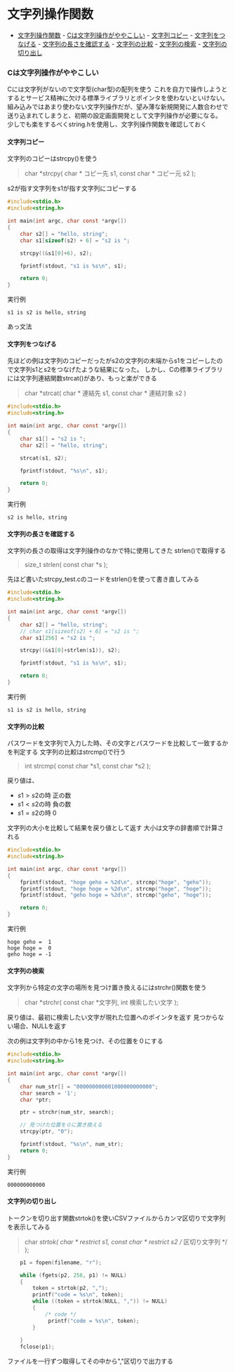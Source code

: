 # 文字列操作関数
<!-- TOC -->

- [文字列操作関数](#文字列操作関数)
		- [Cは文字列操作がややこしい](#cは文字列操作がややこしい)
			- [文字列コピー](#文字列コピー)
			- [文字列をつなげる](#文字列をつなげる)
			- [文字列の長さを確認する](#文字列の長さを確認する)
			- [文字列の比較](#文字列の比較)
			- [文字列の検索](#文字列の検索)
			- [文字列の切り出し](#文字列の切り出し)

<!-- /TOC -->

### Cは文字列操作がややこしい
Cには文字列がないので文字型(char型)の配列を使う
これを自力で操作しようとするとサービス精神に欠ける標準ライブラリとポインタを使わないといけない。
組み込みではあまり使わない文字列操作だが、望み薄な新規開発に人数合わせで送り込まれてしまうと、初期の設定画面開発として文字列操作が必要になる。
少しでも楽をするべくstring.hを使用し、文字列操作関数を確認しておく

#### 文字列コピー
文字列のコピーはstrcpy()を使う
> char *strcpy(
>	char * コピー先 s1,
>	const char * コピー元 s2
> );

s2が指す文字列をs1が指す文字列にコピーする

```C
#include<stdio.h>
#include<string.h>

int main(int argc, char const *argv[])
{
	char s2[] = "hello, string";
	char s1[sizeof(s2) + 6] = "s2 is ";

	strcpy((&s1[0]+6), s2);

	fprintf(stdout, "s1 is %s\n", s1);

	return 0;
}

```
実行例
```
s1 is s2 is hello, string
```
あっ文法

#### 文字列をつなげる
先ほどの例は文字列のコピーだったがs2の文字列の末端からs1をコピーしたので文字列s1とs2をつなげたような結果になった。
しかし、Cの標準ライブラリには文字列連結関数strcat()があり、もっと楽ができる

> char *strcat(
> 	char * 連結先 s1,
> 	const char * 連結対象 s2
> )
```C
#include<stdio.h>
#include<string.h>

int main(int argc, char const *argv[])
{
	char s1[] = "s2 is ";
	char s2[] = "hello, string";

	strcat(s1, s2);

	fprintf(stdout, "%s\n", s1);

	return 0;
}

```
実行例
```
s2 is hello, string
```
#### 文字列の長さを確認する
文字列の長さの取得は文字列操作のなかで特に使用してきた
strlen()で取得する
> size_t strlen(
> 	const char *s
> );

先ほど書いたstrcpy_test.cのコードをstrlen()を使って書き直してみる
```C
#include<stdio.h>
#include<string.h>

int main(int argc, char const *argv[])
{
	char s2[] = "hello, string";
	// char s1[sizeof(s2) + 6] = "s2 is ";
	char s1[256] = "s2 is ";

	strcpy((&s1[0]+strlen(s1)), s2);

	fprintf(stdout, "s1 is %s\n", s1);

	return 0;
}
```
実行例
```
s1 is s2 is hello, string
```
#### 文字列の比較
パスワードを文字列で入力した時、その文字とパスワードを比較して一致するかを判定する
文字列の比較はstrcmp()で行う
> int strcmp(
> 	const char *s1,
> 	const char *s2
> );

戻り値は、
- $s1 > s2$の時
	正の数
- $s1 < s2$の時
	負の数
- $s1 = s2$の時
	0

文字列の大小を比較して結果を戻り値として返す
大小は文字の辞書順で計算される

```C
#include<stdio.h>
#include<string.h>

int main(int argc, char const *argv[])
{
	fprintf(stdout, "hoge geho = %2d\n", strcmp("hoge", "geho"));
	fprintf(stdout, "hoge hoge = %2d\n", strcmp("hoge", "hoge"));
	fprintf(stdout, "geho hoge = %2d\n", strcmp("geho", "hoge"));

	return 0;
}
```
実行例
```
hoge geho =  1
hoge hoge =  0
geho hoge = -1
```
#### 文字列の検索
文字列から特定の文字の場所を見つけ置き換えるにはstrchr()関数を使う

> char *strchr(
> 	const char *文字列,
> 	int 検索したい文字
> );

戻り値は、最初に検索したい文字が現れた位置へのポインタを返す
見つからない場合、NULLを返す

次の例は文字列の中から1を見つけ、その位置を０にする
```C
#include<stdio.h>
#include<string.h>

int main(int argc, char const *argv[])
{
	char num_str[] = "000000000001000000000000";
	char search = '1';
	char *ptr;

	ptr = strchr(num_str, search);

	// 見つけた位置を０に置き換える
	strcpy(ptr, "0");

	fprintf(stdout, "%s\n", num_str);
	return 0;
}
```
実行例
```
000000000000
```
#### 文字列の切り出し
トークンを切り出す関数strtok()を使いCSVファイルからカンマ区切りで文字列を表示してみる
> char *strtok(
> 	char * restrict s1,
> 	const char * restrict s2 /* 区切り文字列 */
> );

```C
	p1 = fopen(filename, "r");

	while (fgets(p2, 256, p1) != NULL)
	{
		token = strtok(p2, ",");
		printf("code = %s\n", token);
		while ((token = strtok(NULL, ",")) != NULL)
		{
			/* code */
			 printf("code = %s\n", token);
		}
		
	}
	fclose(p1);
```

ファイルを一行ずつ取得してその中から","区切りで出力する